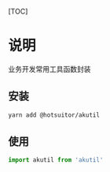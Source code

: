 [TOC]

# 说明

业务开发常用工具函数封装

## 安装

```sh
yarn add @hotsuitor/akutil
```

## 使用

```js
import akutil from 'akutil'
```
